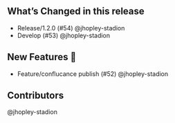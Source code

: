 ## What’s Changed in this release

* Release/1.2.0 (#54) @jhopley-stadion
* Develop (#53) @jhopley-stadion

## New Features 🎉

* Feature/conflucance publish (#52) @jhopley-stadion

## Contributors

@jhopley-stadion
